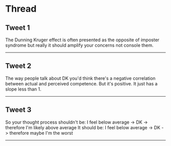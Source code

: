 # Thread

## Tweet 1

The Dunning Kruger effect is often presented as the opposite of imposter syndrome but really it should amplify your concerns not console them.

---

## Tweet 2

The way people talk about DK you'd think there's a negative correlation between actual and perceived competence. But it's positive. It just has a slope less than 1.

---

## Tweet 3

So your thought process shouldn't be: I feel below average -&gt; DK -&gt; therefore I'm likely above average It should be: I feel below average -&gt; DK -&gt; therefore maybe I'm the worst

---

